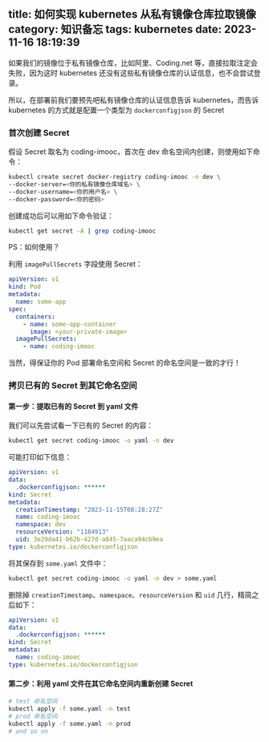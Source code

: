 title: 如何实现 kubernetes 从私有镜像仓库拉取镜像
category: 知识备忘
tags: kubernetes
date: 2023-11-16 18:19:39
---

如果我们的镜像位于私有镜像仓库，比如阿里、Coding.net 等，直接拉取注定会失败，因为这时 kubernetes 还没有这些私有镜像仓库的认证信息，也不会尝试登录。

所以，在部署前我们要预先吧私有镜像仓库的认证信息告诉 kubernetes，而告诉 kubernetes 的方式就是配置一个类型为 `dockerconfigjson` 的 Secret

### 首次创建 Secret

假设 Secret 取名为 coding-imooc，首次在 dev 命名空间内创建，则使用如下命令：

```bash
kubectl create secret docker-registry coding-imooc -n dev \
--docker-server=<你的私有镜像仓库域名> \
--docker-username=<你的用户名> \
--docker-password=<你的密码>
```

创建成功后可以用如下命令验证：

```bash
kubectl get secret -A | grep coding-imooc
```

PS：如何使用？

利用 `imagePullSecrets` 字段使用 Secret：

```yaml
apiVersion: v1
kind: Pod
metadata:
  name: some-app
spec:
  containers:
    - name: some-app-container
      image: <your-private-image>
  imagePullSecrets:
    - name: coding-imooc
```

当然，得保证你的 Pod 部署命名空间和 Secret 的命名空间是一致的才行！

### 拷贝已有的 Secret 到其它命名空间

#### 第一步：提取已有的 Secret 到 yaml 文件

我们可以先尝试看一下已有的 Secret 的内容：

```bash
kubectl get secret coding-imooc -o yaml -n dev
```

可能打印如下信息：

```yaml
apiVersion: v1
data:
  .dockerconfigjson: ******
kind: Secret
metadata:
  creationTimestamp: "2023-11-15T08:28:27Z"
  name: coding-imooc
  namespace: dev
  resourceVersion: "1184913"
  uid: 3e29da41-b62b-427d-a845-7aaca94cb9ea
type: kubernetes.io/dockerconfigjson
```

将其保存到 `some.yaml` 文件中：

```bash
kubectl get secret coding-imooc -o yaml -n dev > some.yaml
```

删除掉 `creationTimestamp`、`namespace`、`resourceVersion` 和 `uid` 几行，精简之后如下：

```yaml
apiVersion: v1
data:
  .dockerconfigjson: ******
kind: Secret
metadata:
  name: coding-imooc
type: kubernetes.io/dockerconfigjson
```

#### 第二步：利用 yaml 文件在其它命名空间内重新创建 Secret

```bash
# test 命名空间
kubectl apply -f some.yaml -n test
# prod 命名空间
kubectl apply -f some.yaml -n prod
# and so on
```
